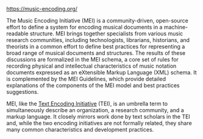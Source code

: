 https://music-encoding.org/

The Music Encoding Initiative (MEI) is a community-driven, open-source effort to define a system for encoding musical documents in a machine-readable structure. MEI brings together specialists from various music research communities, including technologists, librarians, historians, and theorists in a common effort to define best practices for representing a broad range of musical documents and structures. The results of these discussions are formalized in the MEI schema, a core set of rules for recording physical and intellectual characteristics of music notation documents expressed as an eXtensible Markup Language (XML) schema. It is complemented by the MEI Guidelines, which provide detailed explanations of the components of the MEI model and best practices suggestions.

MEI, like the [Text Encoding Initiative](http://www.tei-c.org/) (TEI), is an umbrella term to simultaneously describe an organization, a research community, and a markup language. It closely mirrors work done by text scholars in the TEI and, while the two encoding initiatives are not formally related, they share many common characteristics and development practices.
